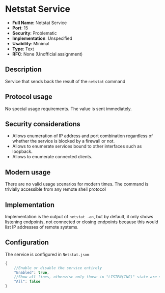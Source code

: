 # Netstat Service

- **Full Name**: Netstat Service
- **Port**: 15
- **Security**: Problematic
- **Implementation**: Unspecified
- **Usability**: Minimal
- **Type**: Text
- **RFC**: None (Unofficial assignment)

## Description

Service that sends back the result of the `netstat` command

## Protocol usage

No special usage requirements. The value is sent immediately.

## Security considerations

- Allows enumeration of IP address and port combination regardless of whether the service is blocked by a firewall or not.
- Allows to enumerate services bound to other interfaces such as loopback.
- Allows to enumerate connected clients.

## Modern usage

There are no valid usage scenarios for modern times. The command is trivially accessible from any remote shell protocol

## Implementation

Implementation is the output of `netstat -an`,
but by default, it only shows listening endpoints, not connected or closing endpoints because this would list IP addresses of remote systems.

## Configuration

The service is configured in `Netstat.json`

```js
{
	//Enable or disable the service entirely
	"Enabled": true,
	//Show all lines, otherwise only those in "LISTEN(ING)" state are shown
	"All": false
}
```
